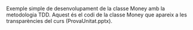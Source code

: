 Exemple simple de desenvolupament de la classe Money amb la metodologia TDD. Aquest és el codi de la classe Money que apareix a les transparències del curs (ProvaUnitat.pptx).
